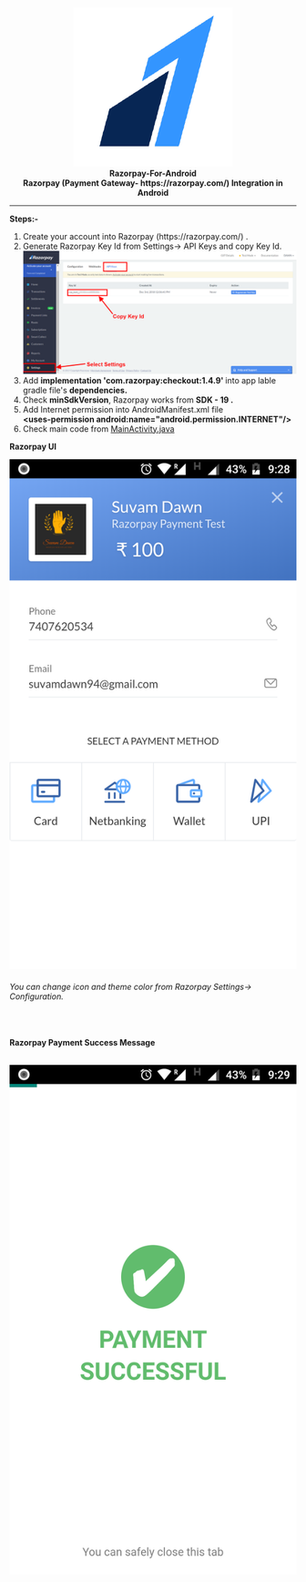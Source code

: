 <p align="center">
  <img src="https://github.com/Suvam-Dawn/Razorpay-For-Android/blob/master/README/razorpay.png"/><br/>
   <b>Razorpay-For-Android</h1><br/>Razorpay (Payment Gateway- https://razorpay.com/) Integration in Android</b>
</p>
<hr>

<p><b> Steps:- </b></p>
<ol type="1">
  <li>Create your account into Razorpay (https://razorpay.com/) .</li>
  <li>Generate Razorpay Key Id from Settings-> API Keys and copy Key Id.</li>
  <img src="https://github.com/Suvam-Dawn/Razorpay-For-Android/blob/master/README/Razorpay%20Key%20Id.png"/>
  <li>Add <b> implementation 'com.razorpay:checkout:1.4.9' </b> into app lable gradle file's <b>dependencies.</b></li>
  <li>Check <b>minSdkVersion</b>, Razorpay works from <b>SDK - 19 .</b></li>
  <li>Add Internet permission into AndroidManifest.xml file<br><b> &#60;uses-permission android:name="android.permission.INTERNET"/&#62; </b> </br></li>
  <li>Check main code from <a href="https://github.com/Suvam-Dawn/Razorpay-For-Android/blob/master/app/src/main/java/com/suvam/dawn/razorpay/MainActivity.java" target="_blank">MainActivity.java</a></li>
</ol>
<p><b>Razorpay UI</b></p>
<img src="https://github.com/Suvam-Dawn/Razorpay-For-Android/blob/master/README/Razorpay%20UI.png"/><br/>
<h6>You can change icon and theme color from Razorpay Settings-> Configuration. </h6><br/>
<p><b>Razorpay Payment Success Message</b></p><br/>
<img src="https://github.com/Suvam-Dawn/Razorpay-For-Android/blob/master/README/Payment%20Success.png"/><br/>
